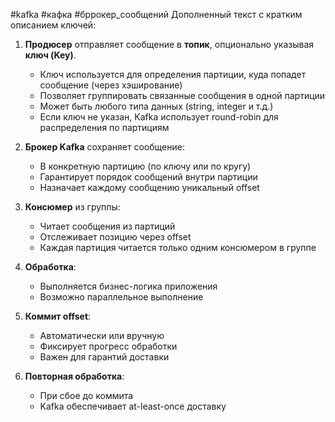 #kafka #кафка #бррокер_сообщений
Дополненный текст с кратким описанием ключей:

1. **Продюсер** отправляет сообщение в **топик**, опционально указывая **ключ (Key)**.
   - Ключ используется для определения партиции, куда попадет сообщение (через хэширование)
   - Позволяет группировать связанные сообщения в одной партиции
   - Может быть любого типа данных (string, integer и т.д.)
   - Если ключ не указан, Kafka использует round-robin для распределения по партициям

2. **Брокер Kafka** сохраняет сообщение:
   - В конкретную партицию (по ключу или по кругу)
   - Гарантирует порядок сообщений внутри партиции
   - Назначает каждому сообщению уникальный offset

3. **Консюмер** из группы:
   - Читает сообщения из партиций
   - Отслеживает позицию через offset
   - Каждая партиция читается только одним консюмером в группе

4. **Обработка**:
   - Выполняется бизнес-логика приложения
   - Возможно параллельное выполнение

5. **Коммит offset**:
   - Автоматически или вручную
   - Фиксирует прогресс обработки
   - Важен для гарантий доставки

6. **Повторная обработка**:
   - При сбое до коммита
   - Kafka обеспечивает at-least-once доставку
